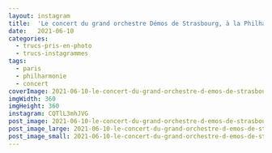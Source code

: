 ```yaml
---
layout: instagram
title:  'Le concert du grand orchestre Démos de Strasbourg, à la Philharmonie de Paris'
date:   2021-06-10
categories: 
  - trucs-pris-en-photo
  - trucs-instagrammes
tags:
  - paris
  - philharmonie
  - concert
coverImage: 2021-06-10-le-concert-du-grand-orchestre-d-emos-de-strasbourg-a-la-philharmonie-de-paris.jpg
imgWidth: 360
imgHeight: 360
instagram: CQTlL3mhJVG
post_image: 2021-06-10-le-concert-du-grand-orchestre-d-emos-de-strasbourg-a-la-philharmonie-de-paris.jpg
post_image_large: 2021-06-10-le-concert-du-grand-orchestre-d-emos-de-strasbourg-a-la-philharmonie-de-paris_large.jpg
post_image_small: 2021-06-10-le-concert-du-grand-orchestre-d-emos-de-strasbourg-a-la-philharmonie-de-paris_thumbnail.jpg
---
```



